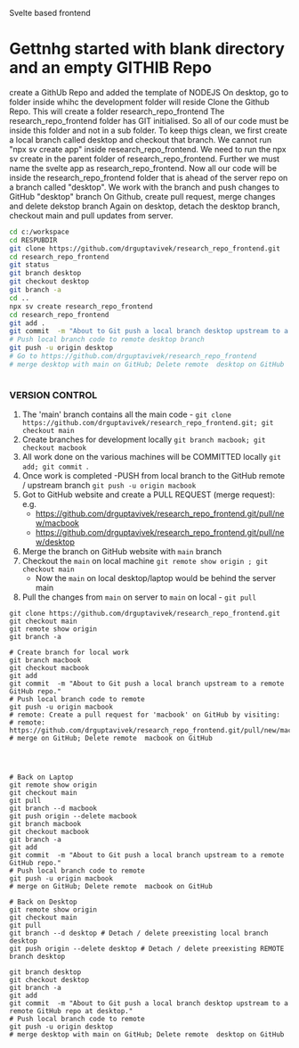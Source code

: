 Svelte based frontend

# Gettnhg started with blank directory and an empty GITHIB Repo

create a GithUb Repo and added the template of NODEJS
On desktop, go to folder inside whihc the development folder will reside
Clone the Github Repo. This will create a folder research_repo_frontend
The research_repo_frontend folder has GIT initialised. So all of our code must be inside this folder and not in a sub folder. To keep thigs clean, we first create a local branch called desktop and  checkout that branch. 
We cannot run "npx sv create app" inside research_repo_frontend. We need to run the npx sv create in the parent folder of research_repo_frontend. Further we must name the svelte app as research_repo_frontend. Now all our code will be inside the research_repo_frontend folder that is ahead of the server repo on  a branch called "desktop". 
We work with the branch and push changes to GitHub "desktop" branch
On Github, create pull request, merge changes and delete dekstop branch
Again on desktop, detach the desktop branch, checkout main and pull updates from server.

```bash
cd c:/workspace
cd RESPUBDIR
git clone https://github.com/drguptavivek/research_repo_frontend.git
cd research_repo_frontend
git status
git branch desktop
git checkout desktop
git branch -a
cd ..
npx sv create research_repo_frontend
cd research_repo_frontend
git add .
git commit  -m "About to Git push a local branch desktop upstream to a remote GitHub repo at desktop."
# Push local branch code to remote desktop branch
git push -u origin desktop 
# Go to https://github.com/drguptavivek/research_repo_frontend
# merge desktop with main on GitHub; Delete remote  desktop on GitHub



```



### VERSION CONTROL
1. The 'main' branch contains all the main code - `git clone https://github.com/drguptavivek/research_repo_frontend.git; git checkout main`
2. Create branches for development locally  `git branch macbook; git checkout macbook`
3. All work done on the various machines will be COMMITTED locally `git add; git commit `.  
4. Once work is completed -PUSH from local branch to the GitHub remote / upstream  branch `git push -u origin macbook` 
5. Got to GitHub website and create a  PULL REQUEST (merge request): e.g. 
   - https://github.com/drguptavivek/research_repo_frontend.git/pull/new/macbook
   - https://github.com/drguptavivek/research_repo_frontend.git/pull/new/desktop
6. Merge the branch on GitHub website with `main` branch
7. Checkout the `main` on local machine ``git remote show origin ; git checkout main ``
   - Now the `main` on local desktop/laptop would be behind the server main
8. Pull the changes from `main` on server to `main` on local - `git pull `


```shell
git clone https://github.com/drguptavivek/research_repo_frontend.git
git checkout main
git remote show origin 
git branch -a

# Create branch for local work
git branch macbook
git checkout macbook
git add 
git commit  -m "About to Git push a local branch upstream to a remote GitHub repo."
# Push local branch code to remote
git push -u origin macbook
# remote: Create a pull request for 'macbook' on GitHub by visiting:
# remote:      https://github.com/drguptavivek/research_repo_frontend.git/pull/new/macbook
# merge on GitHub; Delete remote  macbook on GitHub




# Back on Laptop
git remote show origin
git checkout main
git pull
git branch --d macbook
git push origin --delete macbook
git branch macbook
git checkout macbook
git branch -a
git add 
git commit  -m "About to Git push a local branch upstream to a remote GitHub repo."
# Push local branch code to remote
git push -u origin macbook
# merge on GitHub; Delete remote  macbook on GitHub

# Back on Desktop
git remote show origin
git checkout main
git pull
git branch --d desktop # Detach / delete preexisting local branch desktop
git push origin --delete desktop # Detach / delete preexisting REMOTE branch desktop

git branch desktop
git checkout desktop
git branch -a
git add 
git commit  -m "About to Git push a local branch desktop upstream to a remote GitHub repo at desktop."
# Push local branch code to remote
git push -u origin desktop 
# merge desktop with main on GitHub; Delete remote  desktop on GitHub

```